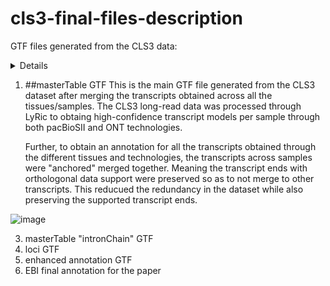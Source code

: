 # cls3-final-files-description
GTF files generated from the CLS3 data:

<!-- TABLE OF CONTENTS -->
<details>
    <li><a href="#masterTable GTF">masterTable GTF</a></li>
    <li><a href="#intronChain masterTable GTF">intronChain masterTable GTF</a></li>
    <li><a href="#loci table">loci table</a>
</details>

1. ##masterTable GTF
   This is the main GTF file generated from the CLS3 dataset after merging the transcripts obtained across all the tissues/samples.
   The CLS3 long-read data was processed through LyRic to obtaing high-confidence transcript models per sample through both pacBioSII and ONT technologies.

   Further, to obtain an annotation for all the transcripts obtained through the different tissues and technologies, the transcripts across samples were "anchored" merged together. Meaning the transcript ends with orthologonal data support were preserved so as to not merge to other transcripts. This reducued the redundancy in the dataset while also preserving the supported transcript ends.
   
![image](https://github.com/user-attachments/assets/bf9e231f-3592-4873-84b3-427395f8a568)

3. masterTable "intronChain" GTF
4. loci GTF
5. enhanced annotation GTF
6. EBI final annotation for the paper
   
